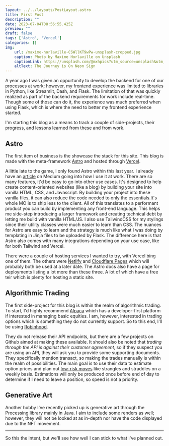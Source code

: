 ```yaml
---
layout: ../../layouts/PostLayout.astro
title: First Post
description: ""
date: 2023-07-04T08:56:55.425Z
preview: ""
draft: false
tags: ['Astro', 'Vercel']
categories: []
img:
    url: /maxime-horlaville-CSWllKT9wPw-unsplash-cropped.jpg
    caption: Photo by Maxime Horlaville on Unsplash
    captionLink: https://unsplash.com/@mxhpics?utm_source=unsplash&utm_medium=referral&utm_content=creditCopyText
    altText: The Journey is On Neon Sign
---
```


A year ago I was given an oppurtunity to develop the backend for one of our processes at work; however, my frontend experience was limited to libraries in Python, like Streamlit, Dash, and Flask. The limitation of that was quickly realized as part of the backend requirements for work include real-time. Though some of those can do it, the experience was much preferred when using Flask, which is where the need to better my frontend experience started.

I'm starting this blog as a means to track a couple of side-projects, their progress, and lessons learned from these and from work.

## Astro

The first item of business is the showcase the stack for this site. This blog is made with the meta-framework [Astro](https://astro.build/) and hosted through [Vercel](https://vercel.com/).

A little late to the game, I only found Astro within this last year. I already have an [article](https://medium.com/@marktopacio/supercharging-web-dev-with-astro-9c1b7356da11) on Medium going into how I use it at work. There are so many features, it'd be easy to go into other use cases. It's designed to help create content-oriented websites (like a blog) by building your site into vanilla HTML, CSS, and Javascript. By building your project into these vanilla files, it can also reduce the code needed to only the essentials.It's whole MO is to ship less to the client. All of this translates to a performant product you can build by implementing any front-end language. This helps me side-step introducing a larger framework and creating technical debt by letting me build with vanilla HTML/JS. I also use TailwindCSS for my stylings since their utility classes were much easier to learn than CSS. The nuances for Astro are easy to learn and the strategy is much like what I was doing by templating in Jinja files to be uploaded by Flask. The difference here is that Astro also comes with many integrations depending on your use case, like for both Tailwind and Vercel.

There were a couple of hosting services I wanted to try, with Vercel bing one of them. The others were [Netlify](https://www.netlify.com/) and [Cloudflare Pages](https://pages.cloudflare.com/) which will probably both be used at a later date. The Astro docs also have a page for deployments listing a lot more than these three. A lot of which have a free teir which is plenty for hosting a static site. 

## Algorithmic Trading

The first side-project for this blog is within the realm of algorithmic trading. To start, I'd highly recommend [Alpaca](https://alpaca.markets/) which has a developer-first platform if interested in managing basic equities. I am, however, interested in trading options which is something they do not currently support. So to this end, I'll be using [Robinhood](https://robinhood.com/us/en/). 

They do not release their API endpoints, but there are a few projects on Github aimed at making these available. It should also be noted that *trading through the API is against their customer agreement*, so if they suspect you are using an API, they will ask you to provide some supporting documents. They specifically mention transact, so making the trades manually is within the realm of possibilities. The main goal is to use their data to estimate option prices and plan out [low-risk moves](https://www.investopedia.com/trading/options-strategies/) like strangles and straddles on a weekly basis. Estimations will only be produced once before end of day to determine if I need to leave a position, so speed is not a priority. 
 
## Generative Art

Another hobby I've recently picked up is generative art through the Processing library mainly in Java. I aim to include some renders as well; however, they will not be looked at as in-depth nor have the code displayed due to the NFT movement. 

---

So this the intent, but we'll see how well I can stick to what I've planned out.